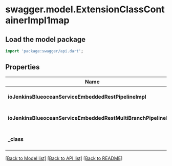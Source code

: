 # swagger.model.ExtensionClassContainerImpl1map

## Load the model package
```dart
import 'package:swagger/api.dart';
```

## Properties
Name | Type | Description | Notes
------------ | ------------- | ------------- | -------------
**ioJenkinsBlueoceanServiceEmbeddedRestPipelineImpl** | [**ExtensionClassImpl**](ExtensionClassImpl.md) |  | [optional] [default to null]
**ioJenkinsBlueoceanServiceEmbeddedRestMultiBranchPipelineImpl** | [**ExtensionClassImpl**](ExtensionClassImpl.md) |  | [optional] [default to null]
**_class** | **String** |  | [optional] [default to null]

[[Back to Model list]](../README.md#documentation-for-models) [[Back to API list]](../README.md#documentation-for-api-endpoints) [[Back to README]](../README.md)


